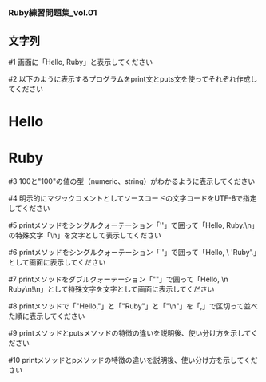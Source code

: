 ### Ruby練習問題集_vol.01

## 文字列

#1 画面に「Hello, Ruby」と表示してください

#2 以下のように表示するプログラムをprint文とputs文を使ってそれぞれ作成してください
# Hello
# Ruby

#3 100と"100"の値の型（numeric、string）がわかるように表示してください

#4 明示的にマジックコメントとしてソースコードの文字コードをUTF-8で指定してください

#5 printメソッドをシングルクォーテーション「''」で囲って「Hello, Ruby.\n」の特殊文字「\n」を文字として表示してください

#6 printメソッドをシングルクォーテーション「''」で囲って「Hello, \ 'Ruby'.」として画面に表示してください

#7 printメソッドをダブルクォーテーション「""」で囲って「Hello, \n Ruby\n!\n」として特殊文字を文字として画面に表示してください

#8 printメソッドで「"Hello,"」と「"Ruby"」と「"\n"」を「,」で区切って並べた順に表示してください

#9 printメソッドとputsメソッドの特徴の違いを説明後、使い分け方を示してください

#10 printメソッドとpメソッドの特徴の違いを説明後、使い分け方を示してください
